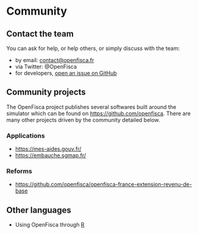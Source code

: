 # Community

## Contact the team

You can ask for help, or help others, or simply discuss with the team:

- by email: contact@openfisca.fr
- via Twitter: @OpenFisca
- for developers, [open an issue on GitHub](../contribute/guidelines.html#opening-issues)

## Community projects

The OpenFisca project publishes several softwares built around the simulator which can be found on https://github.com/openfisca. There are many other projects driven by the community detailed below.

### Applications

- https://mes-aides.gouv.fr/
- https://embauche.sgmap.fr/

### Reforms

- https://github.com/openfisca/openfisca-france-extension-revenu-de-base

## Other languages

- Using OpenFisca through [R](https://github.com/blaquans/ropenfisca)
